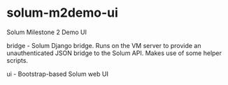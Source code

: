solum-m2demo-ui
===============

Solum Milestone 2 Demo UI


bridge - Solum Django bridge. Runs on the VM server to provide an unauthenticated JSON bridge to the Solum API. Makes use of some helper scripts.

ui - Bootstrap-based Solum web UI
